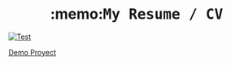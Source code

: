 <h1 align="center">:memo:<tt>My Resume / CV</tt></h1>

[![Test](https://github.com/andrewaldasoro/my-portfolio/actions/workflows/test.yml/badge.svg)](https://github.com/andrewaldasoro/my-portfolio/actions/workflows/test.yml)

[Demo Proyect](https://andrewaldasoro.me)
